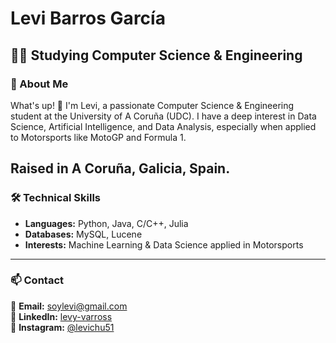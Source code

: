 # Levi Barros García
## 🧑‍🎓 Studying Computer Science & Engineering

### 🚀 About Me
What's up! 👋 I'm Levi, a passionate Computer Science & Engineering student at the University of A Coruña (UDC). I have a deep interest in Data Science, Artificial Intelligence, and Data Analysis, especially when applied to Motorsports like MotoGP and Formula 1.

Raised in A Coruña, Galicia, Spain.
---

### 🛠️ Technical Skills
- **Languages:** Python, Java, C/C++, Julia
- **Databases:** MySQL, Lucene
- **Interests:** Machine Learning & Data Science applied in Motorsports

---

### 📫 Contact
📧 **Email:** [soylevi@gmail.com](mailto:soylevi@gmail.com)  
📎 **LinkedIn:** [levy-varross](www.linkedin.com/in/levy-varross-827b23330)  
📸 **Instagram:** [@levichu51](https://www.instagram.com/levichuu51/)  

